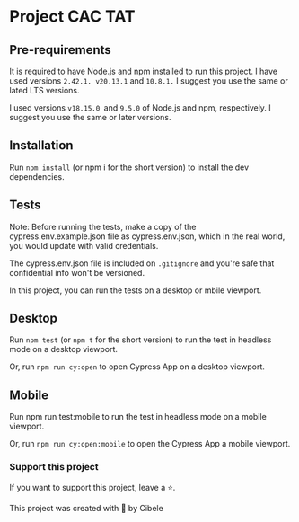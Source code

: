 # Project CAC TAT 

## Pre-requirements
It is required to have Node.js and npm installed to run this project. I have used versions `2.42.1. v20.13.1` and `10.8.1.` I suggest you use the same or lated LTS versions. 

I used versions `v18.15.0 `and `9.5.0` of Node.js and npm, respectively. I suggest you use the same or later versions.

## Installation
Run `npm install` (or npm i for the short version) to install the dev dependencies.

## Tests
Note: Before running the tests, make a copy of the cypress.env.example.json file as cypress.env.json, which in the real world, you would update with valid credentials.

The cypress.env.json file is included on `.gitignore` and you're safe that confidential info won't be versioned.

In this project, you can run the tests on a desktop or mbile viewport.

## Desktop
Run `npm test` (or `npm t` for the short version) to run the test in headless mode on a desktop viewport.

Or, run `npm run cy:open` to open Cypress App on a desktop viewport.

## Mobile
Run npm run test:mobile to run the test in headless mode on a mobile viewport.

Or, run `npm run cy:open:mobile` to open the Cypress App a mobile viewport.

### Support this project
If you want to support this project, leave a ⭐.

This project was created with 💚 by Cibele

